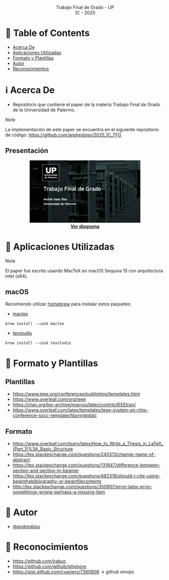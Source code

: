 <p align="center">
    Trabajo Final de Grado - UP
    <br>
    1C - 2025
    <br>
</p>

# :pencil: Table of Contents

- [Acerca De](#about)
- [Aplicaciones Utilizadas](#applications)
- [Formato y Plantillas](#templates)
- [Autor](#author)
- [Reconocimientos](#acknowledgement)

# :information_source: Acerca De <a name = "about"></a>

- Repositorio que contiene el paper de la materia Trabajo Final de Grado de la Universidad de Palermo.

> [!NOTE]
> La implementación de este paper se encuentra en el siguiente repositorio de código: https://github.com/andresbiso/2025_1C_TFG

## Presentación

<p align="center">
  <img src="docs/presentacion/presentacion_tfg_preview.png?raw=true" width="350" title="Diagrama de Arquitectura">
  <br>
  <strong><a href="docs/presentacion/presentacion_tfg.pdf">Ver diagrama</a></strong>
</p>

# :hammer: Aplicaciones Utilizadas <a name = "applications"></a>

> [!NOTE]  
> El paper fue escrito usando MacTeX en macOS Sequoia 15 con arquitectura intel (x64).

## macOS

Recomiendo utilizar [homebrew](https://brew.sh/) para instalar estos paquetes:

- [mactex](https://formulae.brew.sh/casks/mactex)

```
brew install --cask mactex
```

- [texstudio](https://formulae.brew.sh/cask/texstudio)

```
brew install --cask texstudio
```

# :page_facing_up: Formato y Plantillas <a name = "templates"></a>

## Plantillas

- https://www.ieee.org/conferences/publishing/templates.html
- https://www.overleaf.com/org/ieee
- https://ctan.org/tex-archive/macros/latex/contrib/IEEEtran/
- https://www.overleaf.com/latex/templates/ieee-system-on-chip-conference-socc-template/hbxnrjqtdqjc

## Formato

- https://www.overleaf.com/learn/latex/How_to_Write_a_Thesis_in_LaTeX_(Part_1)%3A_Basic_Structure
- https://tex.stackexchange.com/questions/240313/change-name-of-abstract
- https://tex.stackexchange.com/questions/131647/difference-between-section-and-section-in-beamer
- https://tex.stackexchange.com/questions/482318/should-i-cite-using-beginthebibliography-or-beginfilecontents
- http://tex.stackexchange.com/questions/350907/error-latex-error-somethings-wrong-perhaps-a-missing-item

# :speech_balloon: Autor <a name = "author"></a>

- [@andresbiso](https://github.com/andresbiso)

# :tada: Reconocimientos <a name = "acknowledgement"></a>

- https://github.com/jrabuc
- https://github.com/github/gitignore
- https://gist.github.com/rxaviers/7360908 -> github emojis
